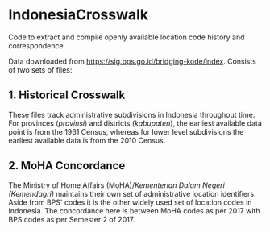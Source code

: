 # IndonesiaCrosswalk
Code to extract and compile openly available location code history and correspondence.

Data downloaded from https://sig.bps.go.id/bridging-kode/index. Consists of two sets of files:

## 1. Historical Crosswalk
These files track administrative subdivisions in Indonesia throughout time. For provinces (*provinsi*) and districts (*kabupaten*), the earliest available data point is from the 1961 Census, whereas for lower level subdivisions the earliest available data is from the 2010 Census.

## 2. MoHA Concordance
The Ministry of Home Affairs (MoHA)/*Kementerian Dalam Negeri (Kemendagri)* maintains their own set of administrative location identifiers. Aside from BPS' codes it is the other widely used set of location codes in Indonesia. The concordance here is between MoHA codes as per 2017 with BPS codes as per Semester 2 of 2017.
